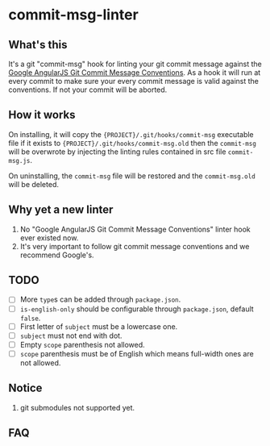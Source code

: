 # commit-msg-linter

## What's this

It's a git "commit-msg" hook for linting your git commit message against the [Google AngularJS Git Commit Message Conventions](https://docs.google.com/document/d/1QrDFcIiPjSLDn3EL15IJygNPiHORgU1_OOAqWjiDU5Y/edit#heading=h.uyo6cb12dt6w). As a hook it will run at every commit to make sure your every commit message is valid against the conventions. If not your commit will be aborted.

## How it works

On installing, it will copy the `{PROJECT}/.git/hooks/commit-msg` executable file if it exists to `{PROJECT}/.git/hooks/commit-msg.old` then the `commit-msg` will be overwrote by injecting the linting rules contained in src file `commit-msg.js`.

On uninstalling, the `commit-msg` file will be restored and the `commit-msg.old` will be deleted.

## Why yet a new linter

1. No "Google AngularJS Git Commit Message Conventions" linter hook ever existed now.
2. It's very important to follow git commit message conventions and we recommend Google's.

## TODO

- [ ] More `type`s can be added through `package.json`.
- [ ] `is-english-only` should be configurable through `package.json`, default `false`.
- [ ] First letter of `subject` must be a lowercase one.
- [ ] `subject` must not end with dot.
- [ ] Empty `scope` parenthesis not allowed.
- [ ] `scope` parenthesis must be of English which means full-width ones are not allowed.

## Notice

1. git submodules not supported yet.

## FAQ
